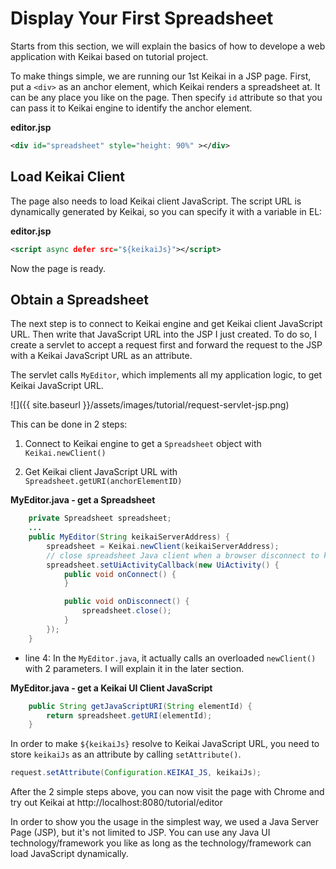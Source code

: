 
# Display Your First Spreadsheet
Starts from this section, we will explain the basics of how to develope a web application with Keikai based on tutorial project.

To make things simple, we are running our 1st Keikai in a JSP page. First, put a `<div>` as an anchor element, which Keikai renders a spreadsheet at. It can be any place you like on the page. Then specify `id` attribute so that you can pass it to Keikai engine to identify the anchor element.

**editor.jsp**

```xml
<div id="spreadsheet" style="height: 90%" ></div>
```

## Load Keikai Client
The page also needs to load Keikai client JavaScript. The script URL is dynamically generated by Keikai, so you can specify it with a variable in EL:

**editor.jsp**

```xml
<script async defer src="${keikaiJs}"></script>
```

Now the page is ready.

## Obtain a Spreadsheet
The next step is to connect to Keikai engine and get Keikai client JavaScript URL. Then write that JavaScript URL into the JSP I just created. To do so, I create a servlet to accept a request first and forward the request to the JSP with a Keikai JavaScript URL as an attribute.

The servlet calls `MyEditor`, which implements all my application logic, to get Keikai JavaScript URL.

![]({{ site.baseurl }}/assets/images/tutorial/request-servlet-jsp.png)

This can be done in 2 steps:

1. Connect to Keikai engine to get a `Spreadsheet` object with `Keikai.newClient()`

2. Get Keikai client JavaScript URL with `Spreadsheet.getURI(anchorElementID)`


**MyEditor.java - get a Spreadsheet**

```java
    private Spreadsheet spreadsheet;
    ...
    public MyEditor(String keikaiServerAddress) {
        spreadsheet = Keikai.newClient(keikaiServerAddress);
        // close spreadsheet Java client when a browser disconnect to keikai server to avoid memory leak
        spreadsheet.setUiActivityCallback(new UiActivity() {
            public void onConnect() {
            }

            public void onDisconnect() {
                spreadsheet.close();
            }
        });
    }
```
* line 4: In the `MyEditor.java`, it actually calls an overloaded `newClient()` with 2 parameters. I will explain it in the later section.

**MyEditor.java - get a Keikai UI Client JavaScript**

```java
    public String getJavaScriptURI(String elementId) {
        return spreadsheet.getURI(elementId);
    }
```

In order to make `${keikaiJs}` resolve to Keikai JavaScript URL, you need to store `keikaiJs` as an attribute by calling `setAttribute()`.

```java
request.setAttribute(Configuration.KEIKAI_JS, keikaiJs);
```


After the 2 simple steps above, you can now visit the page with Chrome and try out Keikai at http://localhost:8080/tutorial/editor


In order to show you the usage in the simplest way, we used a Java Server Page (JSP), but it's not limited to JSP. You can use any Java UI technology/framework you like as long as the technology/framework can load JavaScript dynamically.
